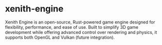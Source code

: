 # xenith-engine
Xenith Engine is an open-source, Rust-powered game engine designed for flexibility, performance, and ease of use. Built to simplify 3D game development while offering advanced control over rendering and physics, it supports both OpenGL and Vulkan (future integration).

